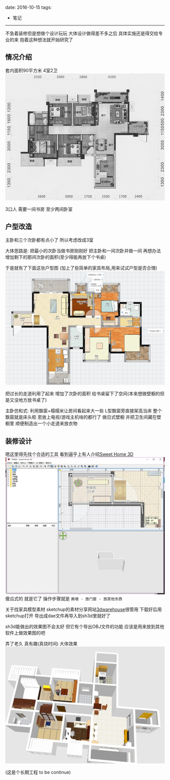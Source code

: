 
date: 2016-10-15
tags:
- 笔记
---

不急着装修但是想做个设计玩玩
大体设计做得差不多之后 具体实施还是得交给专业的来
抱着这种想法就开始研究了

<!--more-->

情况介绍
-------
套内面积90平方米 4室2卫
![01.jpg](_assets/家装设计尝试笔记/01.jpg)

3口人
需要一间书房 至少两间卧室


户型改造
---------

主卧和三个次卧都有点小了 所以考虑改成3室

大体思路是:
把最小的次卧当做书房刚刚好
把主卧和一间次卧并做一间
再想办法增加剩下的那间次卧的面积(至少得能再放下个书桌)

于是就有了下面这张户型图 (加上了些简单的家具布局,用来试试户型是否合理)
![02.jpg](_assets/家装设计尝试笔记/02.jpg)

把过长的走道利用了起来 增加了次卧的面积 给书桌留下了空间(本来想做壁橱的但是又没地方放书桌了)

主卧仿和式:
利用飘窗+榻榻米让房间看起来大一些
L型飘窗旁直接架高当床 整个飘窗就是床头柜 恩放上电视/游戏主机啥的都行了
做日式壁橱 并把卫生间藏在壁橱里 顺便制造出一个小走道来放衣物


装修设计
---------

嗯这里得先找个合适的工具
看到逼乎上有人介绍[Sweet Home 3D](http://www.sweethome3d.com/zh-cn/)
![03.jpg](_assets/家装设计尝试笔记/03.jpg)
傻瓜式的 就是它了
操作步骤就是 `画墙 - 放门窗 - 放其他东西`

关于找家具模型素材
sketchup的素材分享网站[3dwarehouse](3dwarehouse.sketchup.com)很管用
下载好后用sketchup打开 导出成dae文件再导入到sh3d里就好了

sh3d能做出的效果图不会太好 但它有个导出OBJ文件的功能 应该是用来放到其他软件上做效果图的吧

弄了老久 真有趣(真烧时间) 大体效果
![image](_assets/家装设计尝试笔记/04.jpg)


(这是个长期工程 to be continue)
